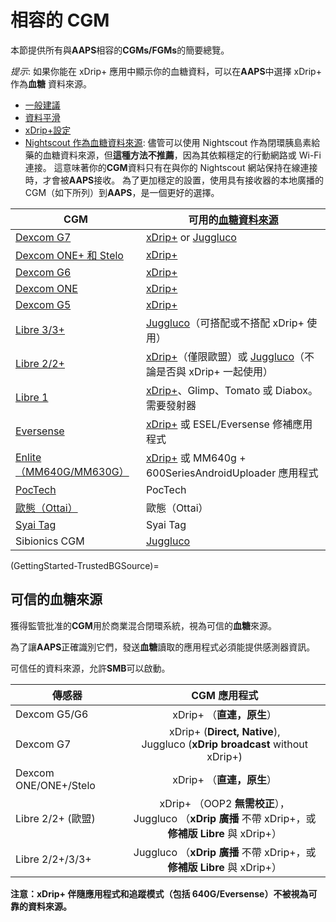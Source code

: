 # 相容的 CGM

本節提供所有與**AAPS**相容的**CGMs/FGMs**的簡要總覽。

*提示*: 如果你能在 xDrip+ 應用中顯示你的血糖資料，可以在**AAPS**中選擇 xDrip+ 作為**血糖** 資料來源。

* [一般建議](../CompatibleCgms/GeneralCGMRecommendation.md)
* [資料平滑](../CompatibleCgms/SmoothingBloodGlucoseData.md)
* [xDrip+設定](../CompatibleCgms/xDrip.md)
* [Nightscout 作為血糖資料來源](../CompatibleCgms/CgmNightscoutUpload.md): 儘管可以使用 Nightscout 作為閉環胰島素給藥的血糖資料來源，但**這種方法不推薦**，因為其依賴穩定的行動網路或 Wi-Fi 連接。 這意味著你的**CGM**資料只有在與你的 Nightscout 網站保持在線連接時，才會被**AAPS**接收。 為了更加穩定的設置，使用具有接收器的本地廣播的 CGM（如下所列）到**AAPS**，是一個更好的選擇。

| CGM                                                  | 可用的[血糖資料來源](#Config-Builder-bg-source)                                                                   |
| ---------------------------------------------------- | -------------------------------------------------------------------------------------------------------- |
| [Dexcom G7](../CompatibleCgms/DexcomG7.md)           | [xDrip+](../CompatibleCgms/xDrip.md) or [Juggluco](../CompatibleCgms/Juggluco.md)                        |
| [Dexcom ONE+ 和 Stelo](../CompatibleCgms/DexcomG7.md) | [xDrip+](../CompatibleCgms/xDrip.md)                                                                     |
| [Dexcom G6](../CompatibleCgms/DexcomG6.md)           | [xDrip+](../CompatibleCgms/xDrip.md)                                                                     |
| [Dexcom ONE](../CompatibleCgms/DexcomG6.md)          | [xDrip+](../CompatibleCgms/xDrip.md)                                                                     |
| [Dexcom G5](../CompatibleCgms/DexcomG5.md)           | [xDrip+](../CompatibleCgms/xDrip.md)                                                                     |
| [Libre 3/3+](../CompatibleCgms/Libre3.md)            | [Juggluco](../CompatibleCgms/Juggluco.md)（可搭配或不搭配 xDrip+ 使用）                                             |
| [Libre 2/2+](../CompatibleCgms/Libre2.md)            | [xDrip+](../CompatibleCgms/xDrip.md)（僅限歐盟）或 [Juggluco](../CompatibleCgms/Juggluco.md)（不論是否與 xDrip+ 一起使用） |
| [Libre 1](../CompatibleCgms/Libre1.md)               | [xDrip+](../CompatibleCgms/xDrip.md)、Glimp、Tomato 或 Diabox。 需要發射器                                        |
| [Eversense](../CompatibleCgms/Eversense.md)          | [xDrip+](../CompatibleCgms/xDrip.md) 或 ESEL/Eversense 修補應用程式                                             |
| [Enlite（MM640G/MM630G）](../CompatibleCgms/MM640g.md) | [xDrip+](../CompatibleCgms/xDrip.md) 或 MM640g + 600SeriesAndroidUploader 應用程式                            |
| [PocTech](../CompatibleCgms/PocTech.md)              | PocTech                                                                                                  |
| [歐態（Ottai）](../CompatibleCgms/OttaiM8.md)            | 歐態（Ottai）                                                                                                |
| [Syai Tag](../CompatibleCgms/SyaiTagX1.md)           | Syai Tag                                                                                                 |
| Sibionics CGM                                        | [Juggluco](../CompatibleCgms/Juggluco.md)                                                                |

(GettingStarted-TrustedBGSource)=

## 可信的血糖來源

獲得監管批准的**CGM**用於商業混合閉環系統，視為可信的**血糖**來源。

為了讓**AAPS**正確識別它們，發送**血糖**讀取的應用程式必須能提供感測器資訊。

可信任的資料來源，允許**SMB**可以啟動。

| 傳感器                   |                                        CGM 應用程式                                        |
| --------------------- |:--------------------------------------------------------------------------------------:|
| Dexcom G5/G6          |                                   xDrip+ （**直連，原生**）                                   |
| Dexcom G7             |    xDrip+ (**Direct, Native**), </br>Juggluco (**xDrip broadcast** without xDrip+)     |
| Dexcom ONE/ONE+/Stelo |                                   xDrip+ （**直連，原生**）                                   |
| Libre 2/2+ (歐盟)       | xDrip+ （OOP2 **無需校正**），</br>Juggluco （**xDrip 廣播** 不帶 xDrip+，或 **修補版 Libre** 與 xDrip+） |
| Libre 2/2+/3/3+       |               Juggluco （**xDrip 廣播** 不帶 xDrip+，或 **修補版 Libre** 與 xDrip+）               |

**注意：xDrip+ 伴隨應用程式和追蹤模式（包括 640G/Eversense）不被視為可靠的資料來源。**
